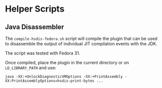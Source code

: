 # Helper Scripts

## Java Disassembler

The `compile-hsdis-fedora.sh` script will compile the plugin that can be used
to disassemble the output of individual JIT compilation events with the JDK.

The script was tested with Fedora 31.

Once compiled, place the plugin in the current directory or on `LD_LIBRARY_PATH` and use:

```shell
java -XX:+UnlockDiagnosticVMOptions -XX:+PrintAssembly -XX:PrintAssemblyOptions=hsdis-print-bytes ...
```
